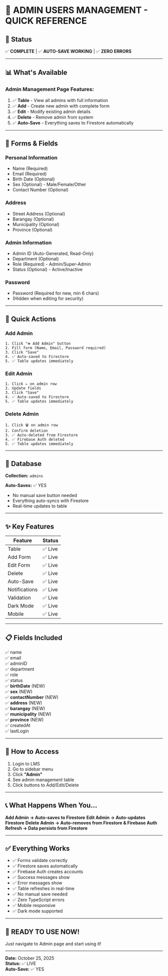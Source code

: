 # 🎯 ADMIN USERS MANAGEMENT - QUICK REFERENCE

## 🚀 Status
✅ **COMPLETE** | ✅ **AUTO-SAVE WORKING** | ✅ **ZERO ERRORS**

---

## 📊 What's Available

### Admin Management Page Features:
1. ✅ **Table** - View all admins with full information
2. ✅ **Add** - Create new admin with complete form
3. ✅ **Edit** - Modify existing admin details
4. ✅ **Delete** - Remove admin from system
5. ✅ **Auto-Save** - Everything saves to Firestore automatically

---

## 🎨 Forms & Fields

### Personal Information
- Name (Required)
- Email (Required)
- Birth Date (Optional)
- Sex (Optional) - Male/Female/Other
- Contact Number (Optional)

### Address
- Street Address (Optional)
- Barangay (Optional)
- Municipality (Optional)
- Province (Optional)

### Admin Information
- Admin ID (Auto-Generated, Read-Only)
- Department (Optional)
- Role (Required) - Admin/Super-Admin
- Status (Optional) - Active/Inactive

### Password
- Password (Required for new, min 6 chars)
- (Hidden when editing for security)

---

## 🔄 Quick Actions

### Add Admin
```
1. Click "➕ Add Admin" button
2. Fill form (Name, Email, Password required)
3. Click "Save"
4. ✅ Auto-saved to Firestore
5. ✅ Table updates immediately
```

### Edit Admin
```
1. Click ✏️ on admin row
2. Update fields
3. Click "Save"
4. ✅ Auto-saved to Firestore
5. ✅ Table updates immediately
```

### Delete Admin
```
1. Click 🗑️ on admin row
2. Confirm deletion
3. ✅ Auto-deleted from Firestore
4. ✅ Firebase Auth deleted
5. ✅ Table updates immediately
```

---

## 💾 Database

**Collection:** `admins`

**Auto-Saves:** ✅ YES
- No manual save button needed
- Everything auto-syncs with Firestore
- Real-time updates to table

---

## ✨ Key Features

| Feature | Status |
|---------|--------|
| Table | ✅ Live |
| Add Form | ✅ Live |
| Edit Form | ✅ Live |
| Delete | ✅ Live |
| Auto-Save | ✅ Live |
| Notifications | ✅ Live |
| Validation | ✅ Live |
| Dark Mode | ✅ Live |
| Mobile | ✅ Live |

---

## 📋 Fields Included

✅ name  
✅ email  
✅ adminID  
✅ department  
✅ role  
✅ status  
✅ **birthDate** (NEW)  
✅ **sex** (NEW)  
✅ **contactNumber** (NEW)  
✅ **address** (NEW)  
✅ **barangay** (NEW)  
✅ **municipality** (NEW)  
✅ **province** (NEW)  
✅ createdAt  
✅ lastLogin  

---

## 🎯 How to Access

1. Login to LMS
2. Go to sidebar menu
3. Click **"Admin"**
4. See admin management table
5. Click buttons to Add/Edit/Delete

---

## 📞 What Happens When You...

**Add Admin → Auto-saves to Firestore**
**Edit Admin → Auto-updates Firestore**
**Delete Admin → Auto-removes from Firestore & Firebase Auth**
**Refresh → Data persists from Firestore**

---

## ✅ Everything Works

- ✅ Forms validate correctly
- ✅ Firestore saves automatically
- ✅ Firebase Auth creates accounts
- ✅ Success messages show
- ✅ Error messages show
- ✅ Table refreshes in real-time
- ✅ No manual save needed
- ✅ Zero TypeScript errors
- ✅ Mobile responsive
- ✅ Dark mode supported

---

## 🚀 READY TO USE NOW!

Just navigate to Admin page and start using it!

---

**Date:** October 25, 2025  
**Status:** ✅ LIVE  
**Auto-Save:** ✅ YES  
